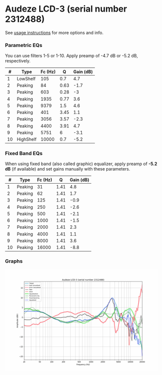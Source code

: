 # Audeze LCD-3 (serial number 2312488)
See [usage instructions](https://github.com/jaakkopasanen/AutoEq#usage) for more options and info.

### Parametric EQs
You can use filters 1-5 or 1-10. Apply preamp of -4.7 dB or -5.2 dB, respectively.

|   # | Type      |   Fc (Hz) |    Q |   Gain (dB) |
|-----|-----------|-----------|------|-------------|
|   1 | LowShelf  |       105 | 0.7  |         4.7 |
|   2 | Peaking   |        84 | 0.63 |        -1.7 |
|   3 | Peaking   |       603 | 0.28 |        -3   |
|   4 | Peaking   |      1935 | 0.77 |         3.6 |
|   5 | Peaking   |      9379 | 1.5  |         4.6 |
|   6 | Peaking   |       401 | 3.45 |         1.1 |
|   7 | Peaking   |      3056 | 3.57 |        -2.3 |
|   8 | Peaking   |      4400 | 3.91 |         4.7 |
|   9 | Peaking   |      5751 | 6    |        -3.1 |
|  10 | HighShelf |     10000 | 0.7  |        -5.2 |

### Fixed Band EQs
When using fixed band (also called graphic) equalizer, apply preamp of **-5.2 dB** (if available) and set gains manually with these parameters.

|   # | Type    |   Fc (Hz) |    Q |   Gain (dB) |
|-----|---------|-----------|------|-------------|
|   1 | Peaking |        31 | 1.41 |         4.8 |
|   2 | Peaking |        62 | 1.41 |         1.7 |
|   3 | Peaking |       125 | 1.41 |        -0.9 |
|   4 | Peaking |       250 | 1.41 |        -2.6 |
|   5 | Peaking |       500 | 1.41 |        -2.1 |
|   6 | Peaking |      1000 | 1.41 |        -1.5 |
|   7 | Peaking |      2000 | 1.41 |         2.3 |
|   8 | Peaking |      4000 | 1.41 |         1.1 |
|   9 | Peaking |      8000 | 1.41 |         3.6 |
|  10 | Peaking |     16000 | 1.41 |        -8.8 |

### Graphs
![](./Audeze%20LCD-3%20(serial%20number%202312488).png)
